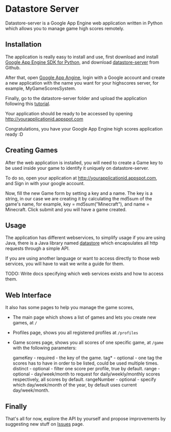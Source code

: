 Datastore Server
=============

Datastore-server is a Google App Engine web application written in Python which allows you to manage game high scores remotely.

Installation
-------

The application is really easy to install and use, first download and install [Google App Engine SDK for Python][gae-sdk], and download [datastore-server][datastore-server] from Github.

After that, open [Google App Angine][gae], login with a Google account and create a new application with the name you want for your highscores server, for example, MyGameScoresSystem.

Finally, go to the datastore-server folder and upload the application following this [tutorial][gae-upload].

Your application should be ready to be accessed by opening http://yourapplicationid.appspot.com

Congratulations, you have your Google App Engine high scores application ready :D

Creating Games
-------

After the web application is installed, you will need to create a Game key to be used inside your game to identify it uniquely on datastore-server. 

To do so, open your application at http://yourapplicationid.appspot.com, and Sign in with your google account. 

Now, fill the new Game form by setting a key and a name. The key is a string, in our case we are creating it by calculating the md5sum of the game's name, for example, key = md5sum("Minecraft"), and name = Minecraft. Click submit and you will have a game created.

Usage
-------

The application has different webservices, to simplify usage if you are using Java, there is a Java library named [datastore][datastore] which encapsulates all http requests through a simple API. 

If you are using another language or want to access directly to those web services, you will have to wait we write a guide for them.

TODO: Write docs specifying which web services exists and how to access them.

Web Interface
-------

It also has some pages to help you manage the game scores, 


- The main page which shows a list of games and lets you create new games, at `/`

- Profiles page, shows you all registered profiles at `/profiles`

- Game scores page, shows you all scores of one specific game, at `/game` with the following parameters:

	gameKey 	- required - the key of the game.
	tag* 		- optional - one tag the scores has to have in order to be listed, could be used multiple times.
	distinct	- optional - filter one score per profile, true by default.
	range 		- optional - day/week/month to request for daily/weekly/monthly scores respectively, all scores by default.
	rangeNumber - optional - specify which day/week/month of the year, by default uses current day/week/month.

Finally
-------

That's all for now, explore the API by yourself and propose improvements by suggesting new stuff on [Issues][issues] page.

[gae-sdk]: http://code.google.com/appengine/downloads.html#Google_App_Engine_SDK_for_Python
[gae]: https://appengine.google.com/
[gae-upload]: http://code.google.com/appengine/docs/python/gettingstarted/uploading.html
[datastore-server]: git://github.com/gemserk/datastore-server.git
[datastore]: https://github.com/gemserk/datastore
[issues]: https://github.com/gemserk/datastore-server/issues
